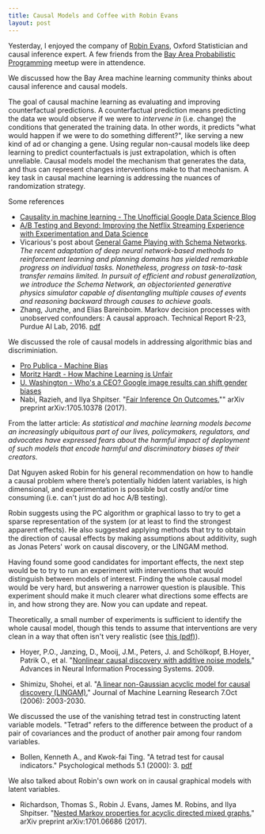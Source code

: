 ```yaml
---
title: Causal Models and Coffee with Robin Evans
layout: post
---
```


Yesterday, I enjoyed the company of [Robin Evans](http://www.stats.ox.ac.uk/~evans/), Oxford Statistician and causal inference expert.  A few friends from the [Bay Area Probabilistic Programming](https://www.meetup.com/Bay-Area-Probabilistic-Programming/events/241194856/) meetup were in attendence.  

We discussed how the Bay Area machine learning community thinks about causal inference and causal models.  

The goal of causal machine learning as evaluating and improving counterfactual predictions.  A counterfactual prediction means predicting the data we would observe if we were to _intervene in_ (i.e. change) the conditions that generated the training data. In other words, it predicts "what would happen if we were to do something different?", like serving a new kind of ad or changing a gene.  Using regular non-causal models like deep learning to predict counterfactuals is just extrapolation, which is often unreliable.  Causal models model the mechanism that generates the data, and thus can represent changes interventions make to that mechanism.  A key task in causal machine learning is addressing the nuances of randomization strategy.

Some references

* [Causality in machine learning - The Unofficial Google Data Science Blog](http://www.unofficialgoogledatascience.com/2017/01/causality-in-machine-learning.html)
* [A/B Testing and Beyond: Improving the Netflix Streaming Experience with Experimentation and Data Science](https://medium.com/netflix-techblog/a-b-testing-and-beyond-improving-the-netflix-streaming-experience-with-experimentation-and-data-5b0ae9295bdf)
* Vicarious's post about [General Game Playing with Schema Networks](https://www.vicarious.com/general-game-playing-with-schema-networks.html).  _The recent adaptation of deep neural network-based methods to reinforcement learning and planning domains has yielded remarkable progress on individual tasks. Nonetheless, progress on task-to-task transfer remains limited. In pursuit of efficient and robust generalization, we introduce the Schema Network, an objectoriented
generative physics simulator capable of disentangling multiple causes of events and reasoning backward through causes to achieve goals._
* Zhang, Junzhe, and Elias Bareinboim. Markov decision processes with unobserved confounders: A causal approach. Technical Report R-23, Purdue AI Lab, 2016. [pdf](https://www.cs.purdue.edu/homes/eb/mdp-causal.pdf)

We discussed the role of causal models in addressing algorithmic bias and discriminiation.

* [Pro Publica - Machine Bias](https://www.propublica.org/article/machine-bias-risk-assessments-in-criminal-sentencing)
* [Moritz Hardt - How Machine Learning is Unfair](https://medium.com/@mrtz/how-big-data-is-unfair-9aa544d739de)
* [U. Washington - Who's a CEO? Google image results can shift gender biases](https://www.eurekalert.org/pub_releases/2015-04/uow-wac040915.php)
* Nabi, Razieh, and Ilya Shpitser. "[Fair Inference On Outcomes.](https://arxiv.org/abs/1705.10378)"" arXiv preprint arXiv:1705.10378 (2017).

From the latter article: _As statistical and machine learning models become an increasingly ubiquitous part of our lives, policymakers, regulators, and advocates have expressed fears about the harmful impact of deployment of such models that encode harmful and discriminatory biases of their creators._

Dat Nguyen asked Robin for his general recommendation on how to handle a causal problem where there’s potentially hidden latent variables, is high dimensional, and experimentation is possible but costly and/or time consuming (i.e. can't just do ad hoc A/B testing). 

Robin suggests using the PC algorithm or graphical lasso to try to get a sparse representation of the system (or at least to find the strongest apparent effects).  He also suggested applying methods that try to obtain the direction of causal effects by making assumptions about additivity, sugh as Jonas Peters' work on causal discovery, or the LINGAM method.

Having found some good candidates for important effects, the next step would be to try to run an experiment with interventions that would distinguish between models of interest.  Finding the whole causal model would be very hard, but answering a narrower question is plausible.  This experiment should make it much clearer what directions some effects are in, and how strong they are.  Now you can update and repeat.

Theoretically, a small number of experiments is sufficient to identify the whole causal model, though this tends to assume that interventions are very clean in a way that often isn't very realistic (see [this (pdf)](http://people.hss.caltech.edu/~fde/papers/HEH2013jmlr.pdf)).

* Hoyer, P.O., Janzing, D., Mooij, J.M., Peters, J. and Schölkopf, B.Hoyer, Patrik O., et al. "[Nonlinear causal discovery with additive noise models.](http://papers.nips.cc/paper/3548-nonlinear-causal-discovery-with-additive-noise-models)" Advances in Neural Information Processing Systems. 2009.

* Shimizu, Shohei, et al. "[A linear non-Gaussian acyclic model for causal discovery (LINGAM).](http://www.jmlr.org/papers/v7/shimizu06a.html)" Journal of Machine Learning Research 7.Oct (2006): 2003-2030.

We discussed the use of the vanishing tetrad test in constructing latent variable models.  "Tetrad" refers to the difference between the product of a pair of covariances and the product of another pair among four random variables.

* Bollen, Kenneth A., and Kwok-fai Ting. "A tetrad test for causal indicators." Psychological methods 5.1 (2000): 3. [pdf](http://hbanaszak.mjr.uw.edu.pl/TempTxt/BollenTing_2000_A%20tetrad%20test%20for%20causal%20indicators.pdf)

We also talked about Robin's own work on in causal graphical models with latent variables.

* Richardson, Thomas S., Robin J. Evans, James M. Robins, and Ilya Shpitser. "[Nested Markov properties for acyclic directed mixed graphs.](https://arxiv.org/abs/1701.06686)" arXiv preprint arXiv:1701.06686 (2017).